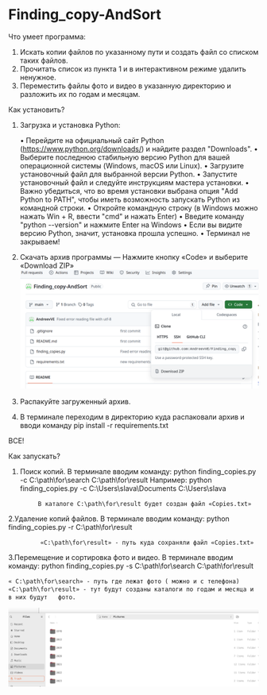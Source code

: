 # Finding_copy-AndSort


Что умеет программа:

1. Искать копии файлов по указанному пути и создать файл со списком таких файлов.
2. Прочитать список из пункта 1 и в интерактивном режиме удалить ненужное.
3. Переместить файлы фото и видео в указанную директорию и разложить их по годам и месяцам.

Как установить?

1. Загрузка и установка Python:

    • Перейдите на официальный сайт Python (https://www.python.org/downloads/) и найдите раздел "Downloads".
    • Выберите последнюю стабильную версию Python для вашей операционной системы (Windows, macOS или Linux).
    • Загрузите установочный файл для выбранной версии Python.
    • Запустите установочный файл и следуйте инструкциям мастера установки.
    • Важно убедиться, что во время установки выбрана опция "Add Python to PATH", чтобы иметь возможность запускать Python из командной строки.
    • Откройте командную строку (в Windows можно нажать Win + R, ввести "cmd" и нажать Enter) 
    • Введите команду "python --version" и нажмите Enter на Windows 
    • Если вы видите версию Python, значит, установка прошла успешно.
    • Терминал не закрываем!
 
2. Скачать архив программы — Нажмите кнопку «Code» и выберите «Download ZIP»
![img.png](img.png)




3. Распакуйте загруженный архив.

4. В терминале переходим в директорию куда распаковали архив и вводи команду
    pip install -r requirements.txt

ВСЕ!


Как запускать?

1. Поиск копий.
	В терминале вводим команду: 
          python finding_copies.py -c C:\path\for\search C:\path\for\result
	Например:
                  python finding_copies.py -c С:\Users\slava\Documents C:\Users\slava

            В каталоге C:\path\for\result будет создан файл «Copies.txt»

2.Удаление копий файлов.
	 В терминале вводим команду: 
	      python finding_copies.py -r C:\path\for\result

             «C:\path\for\result» - путь куда сохраняли файл «Copies.txt»

3.Перемещение и сортировка фото и видео.
	В терминале вводим команду: 
	      python finding_copies.py -s C:\path\for\search C:\path\for\result

	« C:\path\for\search» - путь где лежат фото ( можно и с телефона)
	«C:\path\for\result» - тут будут созданы каталоги по годам и месяца и в них будут 	фото.

![img_1.png](img_1.png)
	
